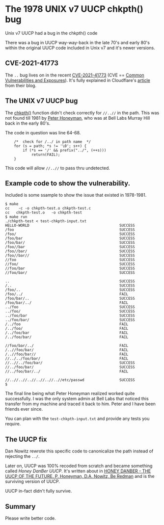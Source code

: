 # The 1978 UNIX v7 UUCP chkpth() bug

Unix v7 UUCP had a bug in the chkpth() code

There was a bug in UUCP way-way-back in the late 70's and early 80's within the original UUCP code included in Unix v7 and it's newer versions.

## CVE-2021-41773
 
The `..` bug lives on in the recent [CVE-2021-41773](https://nvd.nist.gov/vuln/detail/CVE-2021-41773) (CVE == [Common Vulnerabilities and Exposures](https://en.wikipedia.org/wiki/Common_Vulnerabilities_and_Exposures)).
It's fully explained in Cloudflare's [article](https://blog.cloudflare.com/helping-apache-servers-stay-safe-from-zero-day-path-traversal-attacks/) from their blog.

## The UNIX v7 UUCP bug

The [chkpth()](https://github.com/v7unix/v7unix/blob/master/v7/usr/src/cmd/uucp/chkpth.c) function didn't check correctly for `//..//` in the path. This was not found till 1981 by [Peter Honeyman](https://eecs.engin.umich.edu/people/honeyman-peter/), who was at Bell Labs Murray Hill back in the early 80's.

The code in question was line 64-68.
```
	/*  check for /../ in path name  */
	for (s = path; *s != '\0'; s++) {
		if (*s == '/' && prefix("../", (++s)))
			return(FAIL);
	}
```

This code will allow `//..//` to pass thru undetected.

## Example code to show the vulnerability.

Included is some ssample to show the issue that existed in 1978-1981.

```
$ make 
cc    -c -o chkpth-test.o chkpth-test.c
cc   chkpth-test.o   -o chkpth-test
$ make run
./chkpth-test < test-chkpth-input.txt
HELLO-WORLD                                       	SUCCESS
/foo                                              	SUCCESS
/foo/                                             	SUCCESS
/foo/bar                                          	SUCCESS
/foo/bar/                                         	SUCCESS
/foo//bar                                         	SUCCESS
/foo//bar/                                        	SUCCESS
/foo//bar//                                       	SUCCESS
//foo                                             	SUCCESS
//foo/                                            	SUCCESS
//foo/bar                                         	SUCCESS
//foo/bar/                                        	SUCCESS

..                                                	SUCCESS
/..                                               	SUCCESS
/foo/..                                           	SUCCESS
/foo/../                                          	FAIL
/foo/bar/..                                       	SUCCESS
/foo/bar/../                                      	FAIL
../foo                                            	SUCCESS
../foo/                                           	SUCCESS
../foo/bar                                        	SUCCESS
../foo/bar/                                       	SUCCESS
/../foo                                           	FAIL
/../foo/                                          	FAIL
/../foo/bar                                       	FAIL
/../foo/bar/                                      	FAIL

//foo/bar/../                                     	FAIL
/..//foo/bar/                                     	FAIL
/..//foo/bar//                                    	FAIL
//../../foo/bar/                                  	FAIL
//..//../foo/bar/                                 	SUCCESS
//../foo/bar/                                     	SUCCESS
//../foo/bar/../                                  	FAIL

//..//..//..//..//..//..//etc/passwd              	SUCCESS
$
```

The final line being what Peter Honeyman realized worked quite successfully. I was the only system admin at Bell Labs that noticed this transfer from my machine and traced it back to him. Peter and I have been friends ever since.

You can plan with the `test-chkpth-input.txt` and provide any tests you require.

## The UUCP fix

Dan Nowitz rewrote this specific code to canonicalize the path instead of rejecting the `../`.

Later on, UUCP was 100% recoded from scratch and became something called *Honey DanBer UUCP*. It's written about in [HONEY DANBER - THE UUCP OF THE FUTURE.  P. Honeyman, D.A. Nowitz, Be Redman](https://www.bell-labs.com/institute/publications/bl8491475/) and is the surviving version of UUCP.

UUCP in-fact didn't fully survive.

## Summary

Please write better code.
